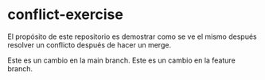 # conflict-exercise
El propósito de este repositorio es demostrar como se ve el mismo después resolver un conflicto después de hacer un merge.

Este es un cambio en la main branch.
Este es un cambio en la feature branch.